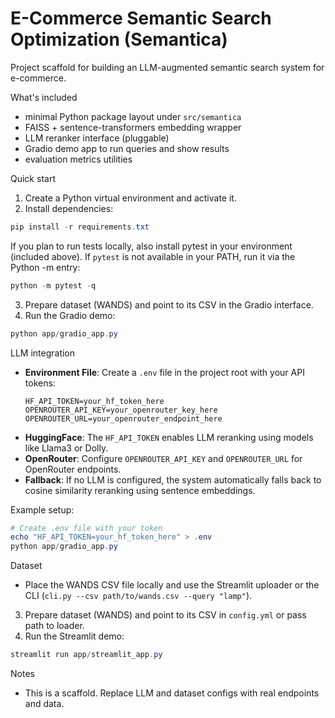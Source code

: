 E-Commerce Semantic Search Optimization (Semantica)
===============================================

Project scaffold for building an LLM-augmented semantic search system for e-commerce.

What's included
- minimal Python package layout under `src/semantica`
- FAISS + sentence-transformers embedding wrapper
- LLM reranker interface (pluggable)
- Gradio demo app to run queries and show results
- evaluation metrics utilities

Quick start
1. Create a Python virtual environment and activate it.
2. Install dependencies:

```powershell
pip install -r requirements.txt
```

If you plan to run tests locally, also install pytest in your environment (included above). If `pytest` is not available in your PATH, run it via the Python -m entry:

```powershell
python -m pytest -q
```

3. Prepare dataset (WANDS) and point to its CSV in the Gradio interface.
4. Run the Gradio demo:

```powershell
python app/gradio_app.py
```

LLM integration
- **Environment File**: Create a `.env` file in the project root with your API tokens:
  ```
  HF_API_TOKEN=your_hf_token_here
  OPENROUTER_API_KEY=your_openrouter_key_here
  OPENROUTER_URL=your_openrouter_endpoint_here
  ```
- **HuggingFace**: The `HF_API_TOKEN` enables LLM reranking using models like Llama3 or Dolly.
- **OpenRouter**: Configure `OPENROUTER_API_KEY` and `OPENROUTER_URL` for OpenRouter endpoints.
- **Fallback**: If no LLM is configured, the system automatically falls back to cosine similarity reranking using sentence embeddings.

Example setup:
```powershell
# Create .env file with your token
echo "HF_API_TOKEN=your_hf_token_here" > .env
python app/gradio_app.py
```

Dataset
- Place the WANDS CSV file locally and use the Streamlit uploader or the CLI (`cli.py --csv path/to/wands.csv --query "lamp"`).


3. Prepare dataset (WANDS) and point to its CSV in `config.yml` or pass path to loader.
4. Run the Streamlit demo:

```powershell
streamlit run app/streamlit_app.py
```

Notes
- This is a scaffold. Replace LLM and dataset configs with real endpoints and data.

